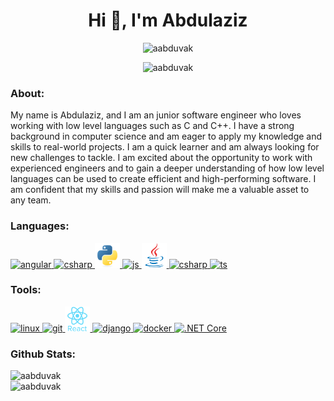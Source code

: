 <h1 align="center">Hi 👋, I'm Abdulaziz</h1>

<p align="center">
  <img src="https://komarev.com/ghpvc/?username=aabduvak&label=Profile%20views&color=0e75b6&style=flat" alt="aabduvak" />
</p>

<p align="center">
  <img src="https://github-profile-trophy.vercel.app/?username=aabduvak&row=1" alt="aabduvak" />
</p>

<h3 align="left">About:</h3>
<p align="left">
My name is Abdulaziz, and I am an junior software engineer who loves working with low level languages such as C and C++. I have a strong background in computer science and am eager to apply my knowledge and skills to real-world projects. I am a quick learner and am always looking for new challenges to tackle. I am excited about the opportunity to work with experienced engineers and to gain a deeper understanding of how low level languages can be used to create efficient and high-performing software. I am confident that my skills and passion will make me a valuable asset to any team.
</p>

<h3 align="left">Languages:</h3>
<p align="left"> 
  <a href="https://devdocs.io/c/" target="_blank" rel="noreferrer"> 
    <img src="https://upload.wikimedia.org/wikipedia/commons/thumb/1/18/C_Programming_Language.svg/1200px-C_Programming_Language.svg.png" alt="angular" width="40" height="40"/>
  </a> 
  <a href="https://www.programiz.com/cpp-programming" target="_blank" rel="noreferrer">
    <img src="https://upload.wikimedia.org/wikipedia/commons/thumb/1/18/ISO_C%2B%2B_Logo.svg/1822px-ISO_C%2B%2B_Logo.svg.png" alt="csharp" width="40" height="40"/>
  </a>
  <a href="https://www.python.org" target="_blank" rel="noreferrer">
    <img src="https://raw.githubusercontent.com/devicons/devicon/master/icons/python/python-original.svg" alt="python" width="40" height="40"/>
  </a>
  <a href="https://www.programiz.com/javascript" target="_blank" rel="noreferrer">
    <img src="https://upload.wikimedia.org/wikipedia/commons/6/6a/JavaScript-logo.png" alt="js" width="40" height="40"/>
  </a>
  <a href="https://www.java.com" target="_blank" rel="noreferrer">
    <img src="https://raw.githubusercontent.com/devicons/devicon/master/icons/java/java-original.svg" alt="java" width="40" height="40"/>
  </a>
  <a href="https://www.w3schools.com/cs/" target="_blank" rel="noreferrer">
    <img src="https://cdn.cdnlogo.com/logos/c/27/c.svg" alt="csharp" width="40" height="40"/>
  </a>
  <a href="https://youtu.be/BwuLxPH8IDs" target="_blank" rel="noreferrer">
    <img src="https://upload.wikimedia.org/wikipedia/commons/thumb/4/4c/Typescript_logo_2020.svg/2048px-Typescript_logo_2020.svg.png" alt="ts" width="40" height="40"/>
  </a>
</p>

<h3 align="left">Tools:</h3>
<p align="left">
  <a href="https://www.tutorialspoint.com/unix/index.htm" target="_blank" rel="noreferrer">
    <img src="https://www.freepnglogos.com/uploads/linux-png/linux-logo-logo-brands-for-0.png" alt="linux" width="40" height="40"/>
  </a>
  <a href="https://www.w3schools.com/git/" target="_blank" rel="noreferrer">
    <img src="https://git-scm.com/images/logos/downloads/Git-Icon-1788C.png" alt="git" width="40" height="40"/>
  </a>
  <a href="https://reactjs.org/" target="_blank" rel="noreferrer">
    <img src="https://raw.githubusercontent.com/devicons/devicon/master/icons/react/react-original-wordmark.svg" alt="react" width="40" height="40"/>
  </a>
  <a href="https://www.djangoproject.com/" target="_blank" rel="noreferrer">
    <img src="https://avatars.githubusercontent.com/u/27804?s=200&v=4" alt="django" width="40" height="40"/>
  </a>
  <a href="https://www.docker.com/" target="_blank" rel="noreferrer">
    <img src="https://www.docker.com/wp-content/uploads/2022/03/Moby-logo.png" alt="docker" width="60" height="40"/>
  </a>
  <a href="https://learn.microsoft.com/en-us/dotnet/core/tutorials/" target="_blank" rel="noreferrer">
    <img src="https://upload.wikimedia.org/wikipedia/commons/thumb/e/ee/.NET_Core_Logo.svg/2048px-.NET_Core_Logo.svg.png" alt=".NET Core" width="40" height="40"/>
  </a>
</p>

<h3 align="left">Github Stats:</h3>
<p align="left">
  <img align="left" src="https://github-readme-stats.vercel.app/api?username=aabduvak&show_icons=true&theme=dark&locale=en" alt="aabduvak" />
  <br>
  <img align="left" src="https://github-readme-stats.vercel.app/api/top-langs?username=aabduvak&show_icons=true&locale=en&layout=compact&theme=dark" alt="aabduvak" />
</p>
